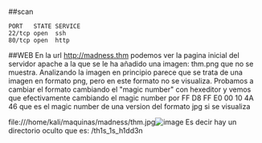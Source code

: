 
##scan
```
PORT   STATE SERVICE
22/tcp open  ssh
80/tcp open  http

```
##WEB
En la url http://madness.thm podemos ver la pagina inicial del servidor apache a la que se le ha añadido una imagen: thm.png que no se muestra. Analizando la imagen en principio parece que se trata de una imagen en formato png, pero en este formato no se visualiza. Probamos a cambiar el formato cambiando el "magic number" con hexeditor y vemos que efectivamente cambiando el magic number por FF D8 FF E0 00 10 4A 46  que es el magic number de una version del formato jpg si se visualiza

file:///home/kali/maquinas/madness/thm.jpg![image](https://user-images.githubusercontent.com/70599089/194276155-07c36fce-0622-4cb8-9713-2e147f22f748.png)
Es decir hay un directorio oculto que es:
/th1s_1s_h1dd3n
